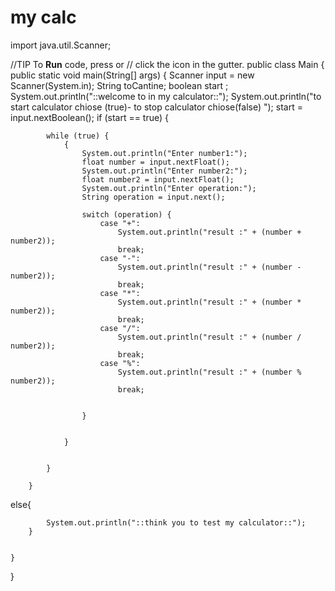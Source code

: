 # my calc

import java.util.Scanner;

//TIP To <b>Run</b> code, press <shortcut actionId="Run"/> or
// click the <icon src="AllIcons.Actions.Execute"/> icon in the gutter.
public class Main {
    public static void main(String[] args) {
        Scanner input = new Scanner(System.in);
      String  toCantine;
        boolean  start ;
        System.out.println("::welcome to in my calculator::");
        System.out.println("to start calculator chiose (true)- to stop calculator chiose(false) ");
        start = input.nextBoolean();
        if (start == true) {


            while (true) {
                {
                    System.out.println("Enter number1:");
                    float number = input.nextFloat();
                    System.out.println("Enter number2:");
                    float number2 = input.nextFloat();
                    System.out.println("Enter operation:");
                    String operation = input.next();

                    switch (operation) {
                        case "+":
                            System.out.println("result :" + (number + number2));
                            break;
                        case "-":
                            System.out.println("result :" + (number - number2));
                            break;
                        case "*":
                            System.out.println("result :" + (number * number2));
                            break;
                        case "/":
                            System.out.println("result :" + (number / number2));
                            break;
                        case "%":
                            System.out.println("result :" + (number % number2));
                            break;


                    }


                }


            }

        }
else{

            System.out.println("::think you to test my calculator::");
        }


    }
}




